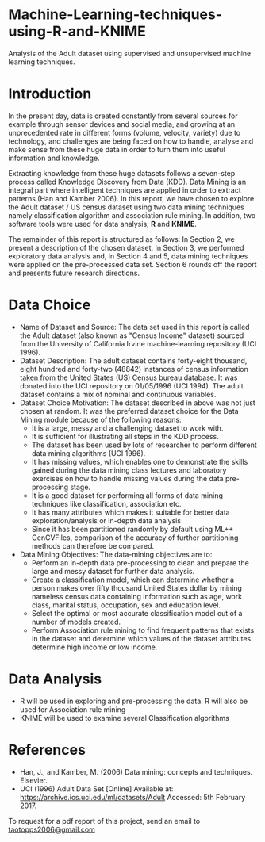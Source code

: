 # Machine-Learning-techniques-using-R-and-KNIME
Analysis of the Adult dataset using supervised and unsupervised machine learning techniques.

# Introduction
In the present day, data is created constantly from several sources for example through sensor devices and social media, and growing at an unprecedented rate in different forms (volume, velocity, variety) due to technology, and challenges are being faced on how to handle, analyse and make sense from these huge data in order to turn them into useful information and knowledge.

Extracting knowledge from these huge datasets follows a seven-step process called Knowledge Discovery from Data (KDD). Data Mining is an integral part where intelligent techniques are applied in order to extract patterns (Han and Kamber 2006). In this report, we have chosen to explore the Adult dataset / US census dataset using two data mining techniques namely classification algorithm and association rule mining. In addition, two software tools were used for data analysis; **R** and **KNIME**.

The remainder of this report is structured as follows: In Section 2, we present a description of the chosen dataset. In Section 3, we performed exploratory data analysis and, in Section 4 and 5, data mining techniques were applied on the pre-processed data set. Section 6 rounds off the report and presents future research directions.

# Data Choice
* Name of Dataset and Source: 
The data set used in this report is called the Adult dataset (also known as "Census Income" dataset) sourced from the University of California Irvine machine-learning repository (UCI 1996).
* Dataset Description: 
The adult dataset contains forty-eight thousand, eight hundred and forty-two (48842) instances of census information taken from the United States (US) Census bureau database. It was donated into the UCI repository on 01/05/1996 (UCI 1994). The adult dataset contains a mix of nominal and continuous variables.
* Dataset Choice Motivation: 
The dataset described in above was not just chosen at random. It was the preferred dataset choice for the Data Mining module because of the following reasons:
  *  It is a large, messy and a challenging dataset to work with.
  *  It is sufficient for illustrating all steps in the KDD process.
  *  The dataset has been used by lots of researcher to perform different data mining algorithms (UCI 1996).
  *  It has missing values, which enables one to demonstrate the skills gained during the data mining class lectures and laboratory exercises on how to handle missing values during the data pre-processing stage.
  *  It is a good dataset for performing all forms of data mining techniques like classification, association etc.
  *  It has many attributes which makes it suitable for better data exploration/analysis or in-depth data analysis
  *  Since it has been partitioned randomly by default using ML++ GenCVFiles, comparison of the accuracy of further partitioning methods can therefore be compared.
* Data Mining Objectives: 
The data-mining objectives are to:
  *  Perform an in-depth data pre-processing to clean and prepare the large and messy dataset for further data analysis.
  *  Create a classification model, which can determine whether a person makes over fifty thousand United States dollar by mining nameless census data containing information such as age, work class, marital status, occupation, sex and education level.
  *  Select the optimal or most accurate classification model out of a number of models created.
  *  Perform Association rule mining to find frequent patterns that exists in the dataset and determine which values of the dataset attributes determine high income or low income.

# Data Analysis
* R will be used in exploring and pre-processing the data. R will also be used for Association rule mining
* KNIME will be used to examine several Classification algorithms

# References
* Han, J., and Kamber, M. (2006) Data mining: concepts and techniques. Elsevier.
* UCI (1996) Adult Data Set [Online] Available at: https://archive.ics.uci.edu/ml/datasets/Adult Accessed: 5th February 2017.

To request for a pdf report of this project, send an email to taotopps2006@gmail.com
